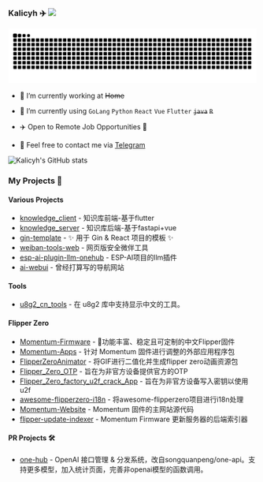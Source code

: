 <!--
**kalicyh/kalicyh** is a ✨ _special_ ✨ repository because its `README.md` (this file) appears on your GitHub profile.

Here are some ideas to get you started:

- 🔭 I’m currently working on ...
- 🌱 I’m currently learning ...
- 👯 I’m looking to collaborate on ...
- 🤔 I’m looking for help with ...
- 💬 Ask me about ...
- 📫 How to reach me: ...
- 😄 Pronouns: ...
- ⚡ Fun fact: ...
-->


### Kalicyh ✈️ ![](https://views.whatilearened.today/views/github/kalicyh/kalicyh.svg)

<picture>
  <source media="(prefers-color-scheme: dark)" srcset="https://raw.githubusercontent.com/kalicyh/kalicyh/output/github-snake-dark.svg" />
  <source media="(prefers-color-scheme: light)" srcset="https://raw.githubusercontent.com/kalicyh/kalicyh/output/github-snake.svg" />
  <img alt="github-snake" src="https://raw.githubusercontent.com/kalicyh/kalicyh/output/github-snake.svg" />
</picture>

* 🔭 I’m currently working at <del>Home</del>

* 🌱 I’m currently using `GoLang` `Python` `React` `Vue` `Flutter` <del>`java`</del> <del>`R`</del>

* ✈️ Open to Remote Job Opportunities 🍻

* 👀 Feel free to contact me via [Telegram](https://t.me/sukalicyh)

![Kalicyh's GitHub stats](https://github-readme-stats.vercel.app/api?username=kalicyh)


### My Projects 🚀
#### Various Projects
- [knowledge_client](https://github.com/kalicyh/knowledge_client) - 知识库前端-基于flutter
- [knowledge_server](https://github.com/kalicyh/knowledge_server) - 知识库后端-基于fastapi+vue
- [gin-template](https://github.com/kalicyh/gin-template) - ✨ 用于 Gin & React 项目的模板 ✨
- [weiban-tools-web](https://github.com/kalicyh/weiban-tools-web) - 网页版安全微伴工具
- [esp-ai-plugin-llm-onehub](https://github.com/kalicyh/esp-ai-plugin-llm-onehub) - ESP-AI项目的llm插件
- [ai-webui](https://github.com/kalicyh/ai-webui) - 曾经打算写的导航网站

#### Tools
- [u8g2_cn_tools](https://github.com/kalicyh/u8g2_cn_tools) - 在 u8g2 库中支持显示中文的工具。

#### Flipper Zero
- [Momentum-Firmware](https://github.com/kalicyh/Momentum-Firmware) - 🐬功能丰富、稳定且可定制的中文Flipper固件
- [Momentum-Apps](https://github.com/kalicyh/Momentum-Apps) - 针对 Momentum 固件进行调整的外部应用程序包
- [FlipperZeroAnimator](https://github.com/kalicyh/FlipperZeroAnimator) - 将GIF进行二值化并生成flipper zero动画资源包
- [Flipper_Zero_OTP](https://github.com/kalicyh/Flipper_Zero_OTP) - 旨在为非官方设备提供官方的OTP
- [Flipper_Zero_factory_u2f_crack_App](https://github.com/kalicyh/Flipper_Zero_factory_u2f_crack_App) - 旨在为非官方设备写入密钥以使用u2f
- [awesome-flipperzero-i18n](https://github.com/kalicyh/awesome-flipperzero-i18n) - 将awesome-flipperzero项目进行i18n处理
- [Momentum-Website](https://github.com/kalicyh/Momentum-Website) - Momentum 固件的主网站源代码
- [flipper-update-indexer](https://github.com/kalicyh/flipper-update-indexer) - Momentum Firmware 更新服务器的后端索引器

#### PR Projects 🛠️
- [one-hub](https://github.com/kalicyh/one-hub) - OpenAI 接口管理 & 分发系统，改自songquanpeng/one-api。支持更多模型，加入统计页面，完善非openai模型的函数调用。